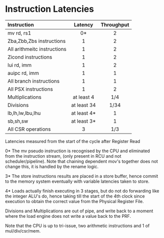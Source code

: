 # Instruction Latencies

| Instruction | Latency | Throughput |
|:---|:----:|:----:|
| mv rd, rs1 | 0* | 2 |
| Zba,Zbb,Zbs instructions | 1 | 2 |
| All arithmeitc instructions | 1 | 2 |
| Zicond instructions | 1 | 2 |
| lui rd, imm | 1 | 2 |
| auipc rd, imm | 1 | 1 |
| All branch instructions | 1 | 1 |
| All PSX instructions | 1 | 2 |
| Multiplications | at least 4 | 1/4 |
| Divisions | at least 34 | 1/34 |
| lb,lh,lw,lbu,lhu | at least 4* | 1 |
| sb,sh,sw | at least 3* | 1 |
| All CSR operations | 3 | 1/3 |

Latencies measured from the start of the cycle after Register Read

0* The mv pseudo instruction is recognised by the CPU and eliminated from the instruction stream, (only present in RCU and not scheduler/pipeline).
Note that chaining dependent mov's together does not change this, it is handled by the rename logic.

3* The store instructions results are placed in a store buffer, hence commit to the memory system eventually with variable latencies taken to store.

4* Loads actually finish executing in 3 stages, but do not do forwarding like the integer ALU's do, hence taking till the start of the 4th clock since execution to obtain the correct value from the Physical Register File.

Divisions and Multiplications are out of pipe, and write back to a moment where the load engine does not write a value back to the PRF.

Note that the CPU is up to tri-issue, two arithmetic instructions and 1 of mul/div/csr/mem.